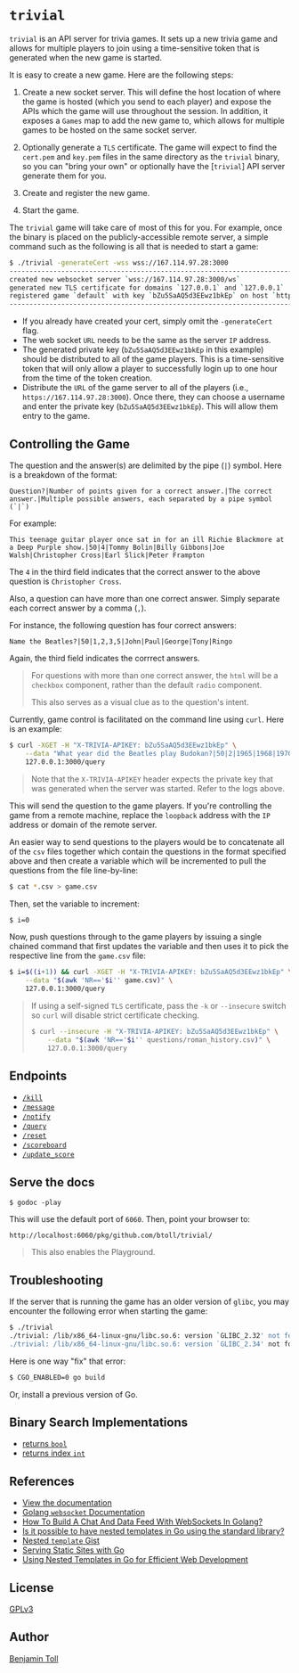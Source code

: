 # `trivial`

`trivial` is an API server for trivia games.  It sets up a new trivia game and allows for multiple players to join using a time-sensitive token that is generated when the new game is started.

It is easy to create a new game.  Here are the following steps:

1. Create a new socket server.  This will define the host location of where the game is hosted (which you send to each player) and expose the APIs which the game will use throughout the session.  In addition, it exposes a `Games` map to add the new game to, which allows for multiple games to be hosted on the same socket server.

1. Optionally generate a `TLS` certificate.  The game will expect to find the `cert.pem` and `key.pem` files in the same directory as the `trivial` binary, so you can "bring your own" or optionally have the [`trivial`] API server generate them for you.

1. Create and register the new game.

1. Start the game.

The `trivial` game will take care of most of this for you.  For example, once the binary is placed on the publicly-accessible remote server, a simple command such as the following is all that is needed to start a game:

```bash
$ ./trivial -generateCert -wss wss://167.114.97.28:3000
---------------------------------------------------------------------------
created new websocket server `wss://167.114.97.28:3000/ws`
generated new TLS certificate for domains `127.0.0.1` and `127.0.0.1`
registered game `default` with key `bZu5SaAQ5d3EEwz1bkEp` on host `https://127.0.0.1:3000`
---------------------------------------------------------------------------
```

- If you already have created your cert, simply omit the `-generateCert` flag.
- The web socket `URL` needs to be the same as the server `IP` address.
- The generated private key (`bZu5SaAQ5d3EEwz1bkEp` in this example) should be distributed to all of the game players.  This is a time-sensitive token that will only allow a player to successfully login up to one hour from the time of the token creation.
- Distribute the `URL` of the game server to all of the players (i.e., `https://167.114.97.28:3000`).  Once there, they can choose a username and enter the private key (`bZu5SaAQ5d3EEwz1bkEp`).  This will allow them entry to the game.

<!--## Testing the `/query` Endpoint-->

## Controlling the Game

The question and the answer(s) are delimited by the pipe (`|`) symbol.  Here is a breakdown of the format:

```
Question?|Number of points given for a correct answer.|The correct answer.|Multiple possible answers, each separated by a pipe symbol (`|`)
```

For example:

```
This teenage guitar player once sat in for an ill Richie Blackmore at a Deep Purple show.|50|4|Tommy Bolin|Billy Gibbons|Joe Walsh|Christopher Cross|Earl Slick|Peter Frampton
```

The `4` in the third field indicates that the correct answer to the above question is `Christopher Cross`.

Also, a question can have more than one correct answer.  Simply separate each correct answer by a comma (`,`).

For instance, the following question has four correct answers:

```
Name the Beatles?|50|1,2,3,5|John|Paul|George|Tony|Ringo
```

Again, the third field indicates the corrrect answers.

> For questions with more than one correct answer, the `html` will be a `checkbox` component, rather than the default `radio` component.
>
> This also serves as a visual clue as to the question's intent.

Currently, game control is facilitated on the command line using `curl`.  Here is an example:

```bash
$ curl -XGET -H "X-TRIVIA-APIKEY: bZu5SaAQ5d3EEwz1bkEp" \
    --data "What year did the Beatles play Budokan?|50|2|1965|1968|1970" \
    127.0.0.1:3000/query
```

> Note that the `X-TRIVIA-APIKEY` header expects the private key that was generated when the server was started.  Refer to the logs above.

This will send the question to the game players.  If you're controlling the game from a remote machine, replace the `loopback` address with the `IP` address or domain of the remote server.

An easier way to send questions to the players would be to concatenate all of the `csv` files together which contain the questions in the format specified above and then create a variable which will be incremented to pull the questions from the file line-by-line:

```bash
$ cat *.csv > game.csv
```

Then, set the variable to increment:

```bash
$ i=0
```

Now, push questions through to the game players by issuing a single chained command that first updates the variable and then uses it to pick the respective line from the `game.csv` file:

```bash
$ i=$((i+1)) && curl -XGET -H "X-TRIVIA-APIKEY: bZu5SaAQ5d3EEwz1bkEp" \
    --data "$(awk 'NR=='$i'' game.csv)" \
    127.0.0.1:3000/query
```

> If using a self-signed `TLS` certificate, pass the `-k` or `--insecure` switch so `curl` will disable strict certificate checking.
>
> ```bash
> $ curl --insecure -H "X-TRIVIA-APIKEY: bZu5SaAQ5d3EEwz1bkEp" \
>     --data "$(awk 'NR=='$i'' questions/roman_history.csv)" \
>     127.0.0.1:3000/query
> ```

## Endpoints

- [`/kill`](https://pkg.go.dev/github.com/btoll/trivial#SocketServer.KillHandler)
- [`/message`](https://pkg.go.dev/github.com/btoll/trivial#SocketServer.MessageHandler)
- [`/notify`](https://pkg.go.dev/github.com/btoll/trivial#SocketServer.NotifyHandler)
- [`/query`](https://pkg.go.dev/github.com/btoll/trivial#SocketServer.QueryHandler)
- [`/reset`](https://pkg.go.dev/github.com/btoll/trivial#SocketServer.ResetHandler)
- [`/scoreboard`](https://pkg.go.dev/github.com/btoll/trivial#SocketServer.ScoreboardHandler)
- [`/update_score`](https://pkg.go.dev/github.com/btoll/trivial#SocketServer.UpdateScoreHandler)

## Serve the docs

```
$ godoc -play
```

This will use the default port of `6060`.  Then, point your browser to:

`http://localhost:6060/pkg/github.com/btoll/trivial/`

> This also enables the Playground.

## Troubleshooting

If the server that is running the game has an older version of `glibc`, you may encounter the following error when starting the game:

```bash
$ ./trivial
./trivial: /lib/x86_64-linux-gnu/libc.so.6: version `GLIBC_2.32' not found (required by ./trivial)
./trivial: /lib/x86_64-linux-gnu/libc.so.6: version `GLIBC_2.34' not found (required by ./trivial)
```

Here is one way "fix" that error:

```bash
$ CGO_ENABLED=0 go build
```

Or, install a previous version of Go.

## Binary Search Implementations

- [returns `bool`](https://go.dev/play/p/ch11-8OM-HT)
- [returns index `int`](https://go.dev/play/p/bVW_8iNdnid)

## References

- [View the documentation](https://pkg.go.dev/github.com/btoll/trivial)
- [Golang `websocket` Documentation](https://pkg.go.dev/golang.org/x/net/websocket)
- [How To Build A Chat And Data Feed With WebSockets In Golang?](https://www.youtube.com/watch?v=JuUAEYLkGbM)
- [Is it possible to have nested templates in Go using the standard library?](https://stackoverflow.com/questions/11467731/is-it-possible-to-have-nested-templates-in-go-using-the-standard-library)
- [Nested `template` Gist](https://gist.github.com/joyrexus/ff9be7a1c3769a84360f)
- [Serving Static Sites with Go](https://www.alexedwards.net/blog/serving-static-sites-with-go)
- [Using Nested Templates in Go for Efficient Web Development](https://levelup.gitconnected.com/using-go-templates-for-effective-web-development-f7df10b0e4a0)

## License

[GPLv3](COPYING)

## Author

[Benjamin Toll](https://benjamintoll.com)


